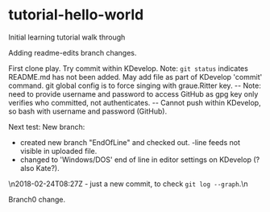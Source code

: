# tutorial-hello-world
Initial learning tutorial walk through

Adding readme-edits branch changes.

First clone play. Try commit within KDevelop. Note: `git status` indicates README.md has not been added. May add file as part of KDevelop 'commit' command. git global config is to force singing with graue.Ritter key.
-- Note: need to provide username and password to access GitHub as gpg key only verifies who committed, not authenticates.
-- Cannot push within KDevelop, so bash with username and password (GitHub).

Next test: New branch:
- created new branch "EndOfLine" and checked out.
-line feeds not visible in uploaded file.
 - changed to 'Windows/DOS' end of line in editor settings on KDevelop (?also Kate?).

 \n2018-02-24T08:27Z - just a new commit, to check `git log --graph`.\n
 
 Branch0 change.
 